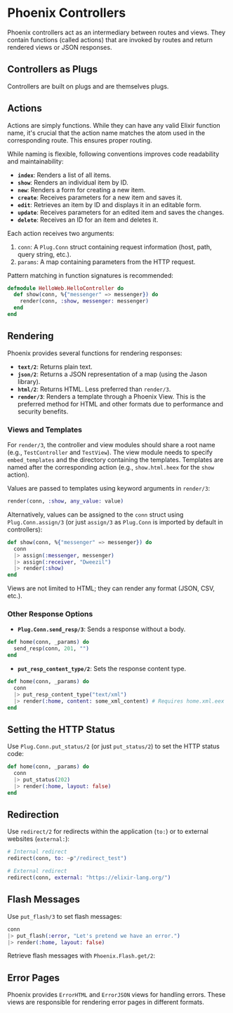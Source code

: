 # Phoenix Controllers

Phoenix controllers act as an intermediary between routes and views. They contain functions (called actions) that are invoked by routes and return rendered views or JSON responses.

## Controllers as Plugs

Controllers are built on plugs and are themselves plugs.

## Actions

Actions are simply functions.  While they can have any valid Elixir function name, it's crucial that the action name matches the atom used in the corresponding route.  This ensures proper routing.

While naming is flexible, following conventions improves code readability and maintainability:

* **`index`**: Renders a list of all items.
* **`show`**: Renders an individual item by ID.
* **`new`**: Renders a form for creating a new item.
* **`create`**: Receives parameters for a new item and saves it.
* **`edit`**: Retrieves an item by ID and displays it in an editable form.
* **`update`**: Receives parameters for an edited item and saves the changes.
* **`delete`**: Receives an ID for an item and deletes it.

Each action receives two arguments:

1. `conn`: A `Plug.Conn` struct containing request information (host, path, query string, etc.).
2. `params`: A map containing parameters from the HTTP request.

Pattern matching in function signatures is recommended:

```elixir
defmodule HelloWeb.HelloController do
  def show(conn, %{"messenger" => messenger}) do
    render(conn, :show, messenger: messenger)
  end
end
```

## Rendering

Phoenix provides several functions for rendering responses:

* **`text/2`**: Returns plain text.
* **`json/2`**: Returns a JSON representation of a map (using the Jason library).
* **`html/2`**: Returns HTML.  Less preferred than `render/3`.
* **`render/3`**: Renders a template through a Phoenix View.  This is the preferred method for HTML and other formats due to performance and security benefits.

### Views and Templates

For `render/3`, the controller and view modules should share a root name (e.g., `TestController` and `TestView`). The view module needs to specify `embed_templates` and the directory containing the templates.  Templates are named after the corresponding action (e.g., `show.html.heex` for the `show` action).

Values are passed to templates using keyword arguments in `render/3`:

```elixir
render(conn, :show, any_value: value)
```

Alternatively, values can be assigned to the `conn` struct using `Plug.Conn.assign/3` (or just `assign/3` as `Plug.Conn` is imported by default in controllers):

```elixir
def show(conn, %{"messenger" => messenger}) do
  conn
  |> assign(:messenger, messenger)
  |> assign(:receiver, "Dweezil")
  |> render(:show)
end
```

Views are not limited to HTML; they can render any format (JSON, CSV, etc.).

### Other Response Options

* **`Plug.Conn.send_resp/3`**: Sends a response without a body.

```elixir
def home(conn, _params) do
  send_resp(conn, 201, "")
end
```

* **`put_resp_content_type/2`**: Sets the response content type.

```elixir
def home(conn, _params) do
  conn
  |> put_resp_content_type("text/xml")
  |> render(:home, content: some_xml_content) # Requires home.xml.eex
end
```

## Setting the HTTP Status

Use `Plug.Conn.put_status/2` (or just `put_status/2`) to set the HTTP status code:

```elixir
def home(conn, _params) do
  conn
  |> put_status(202)
  |> render(:home, layout: false)
end
```

## Redirection

Use `redirect/2` for redirects within the application (`to:`) or to external websites (`external:`):

```elixir
# Internal redirect
redirect(conn, to: ~p"/redirect_test")

# External redirect
redirect(conn, external: "https://elixir-lang.org/")
```


## Flash Messages

Use `put_flash/3` to set flash messages:

```elixir
conn
|> put_flash(:error, "Let's pretend we have an error.")
|> render(:home, layout: false)
```

Retrieve flash messages with `Phoenix.Flash.get/2`:


## Error Pages

Phoenix provides `ErrorHTML` and `ErrorJSON` views for handling errors.  These views are responsible for rendering error pages in different formats.
